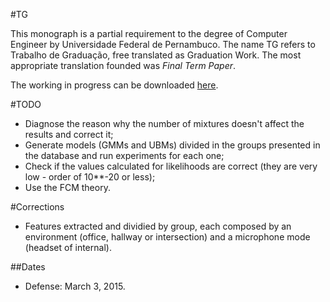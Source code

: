 #TG

This monograph is a partial requirement to the degree of Computer Engineer by Universidade Federal de Pernambuco. The name TG refers to Trabalho de Graduação, free translated as Graduation Work. The most appropriate translation founded was *Final Term Paper*.

The working in progress can be downloaded [here](https://github.com/embatbr/tg/blob/master/docs/paper/main.pdf?raw=true).


#TODO

- Diagnose the reason why the number of mixtures doesn't affect the results and correct it;
- Generate models (GMMs and UBMs) divided in the groups presented in the database and run experiments for each one;
- Check if the values calculated for likelihoods are correct (they are very low - order of 10**-20 or less);
- Use the FCM theory.


#Corrections

- Features extracted and dividied by group, each composed by an environment (office, hallway or intersection) and a microphone mode (headset of internal).


##Dates

- Defense: March 3, 2015.